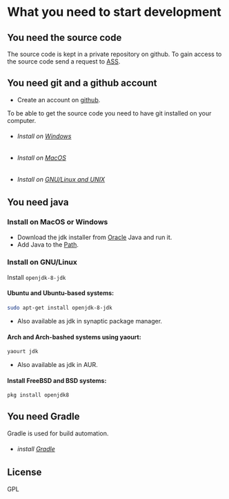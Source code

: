 # What you need to start development

## You need the source code
The source code is kept in a private repository on github.
To gain access to the source code send a request to [ASS].

## You need git and a github account

- Create an account on [github].

To be able to get the source code you need to have git installed on your computer.
- ###### Install on [Windows]
- ###### Install on [MacOS]
- ###### Install on [GNU/Linux and UNIX]

## You need java

### Install on MacOS or Windows
- Download the jdk installer from [Oracle] Java and run it.
- Add Java to the [Path].

### Install on GNU/Linux
Install `openjdk-8-jdk`
#### Ubuntu and Ubuntu-based systems:
```sh
sudo apt-get install openjdk-8-jdk
```
- Also available as jdk in synaptic package manager.

#### Arch and Arch-bashed systems using yaourt:
```sh
yaourt jdk
```
- Also available as jdk in AUR.

#### Install FreeBSD and BSD systems:
```sh
pkg install openjdk8
```
## You need Gradle
Gradle is used for build automation.
- ###### install [Gradle]

License
----
GPL

[ASS]: <ass_ttt@programmer.net>
[Windows]: <https://git-scm.com/download/win>
[MacOS]: <https://git-scm.com/download/mac>
[github]: <https://github.com/>
[GNU/Linux and UNIX]: <https://git-scm.com/download/linux>
[Oracle]: <http://www.oracle.com/technetwork/java/javase/downloads/jdk8-downloads-2133151.html>
[Path]: <https://www.java.com/en/download/help/path.xml>
[Gradle]: <https://gradle.org/install/>
